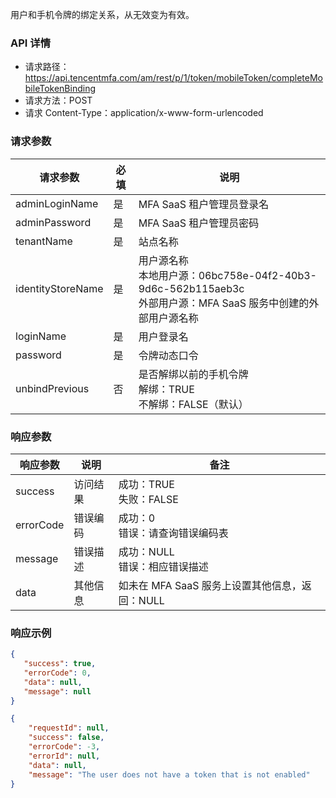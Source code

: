 
用户和手机令牌的绑定关系，从无效变为有效。

### API 详情
- 请求路径：https://api.tencentmfa.com/am/rest/p/1/token/mobileToken/completeMobileTokenBinding
- 请求方法：POST
- 请求 Content-Type：application/x-www-form-urlencoded


### 请求参数
| 请求参数 | 必填 | 说明 |
| ---- | ---- | ---- |
| adminLoginName | 是 | MFA SaaS 租户管理员登录名 |
| adminPassword | 是 | MFA SaaS 租户管理员密码 |
| tenantName | 是 | 站点名称 |
| identityStoreName | 是 | 用户源名称<br>本地用户源：06bc758e-04f2-40b3-9d6c-562b115aeb3c<br>外部用户源：MFA SaaS 服务中创建的外部用户源名称 |
| loginName | 是 | 用户登录名 |
| password | 是 | 令牌动态口令 |
| unbindPrevious | 否 | 是否解绑以前的手机令牌<br>解绑：TRUE<br>不解绑：FALSE（默认）|

### 响应参数
| 响应参数 | 说明 | 备注 |
| ---- | ---- | ---- |
| success | 访问结果 | 成功：TRUE<br>失败：FALSE |
| errorCode | 错误编码 | 成功：0<br>错误：请查询错误编码表 |
| message | 错误描述 | 成功：NULL<br>错误：相应错误描述 |
| data | 其他信息 | 如未在 MFA SaaS 服务上设置其他信息，返回：NULL |

### 响应示例
 ```json
{
	"success": true,
	"errorCode": 0,
	"data": null,
	"message": null
}
```
```json
{
	"requestId": null,
	"success": false,
	"errorCode": -3,
	"errorId": null,
	"data": null,
	"message": "The user does not have a token that is not enabled"
}
